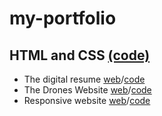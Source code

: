 # my-portfolio

## HTML and CSS [(code)](https://github.com/sanaz-git/HTML-CSS)
- The digital resume [web](https://sanaz-git.github.io/HTML-CSS/Week1/homework/digitalresume/)/[code](https://github.com/sanaz-git/HTML-CSS/tree/master/Week1/homework/digitalresume)
- The Drones Website [web](https://sanaz-git.github.io/HTML-CSS/Week2/homework/Drones-Website/)/[code](https://github.com/sanaz-git/HTML-CSS/tree/master/Week2/homework/Drones-Website)
- Responsive website [web](https://sanaz-git.github.io/HTML-CSS/Week3/homework/responsive-website/)/[code](https://github.com/sanaz-git/HTML-CSS/tree/master/Week3/homework/responsive-website)
